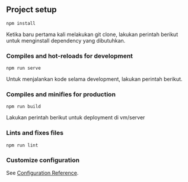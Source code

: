 ## Project setup
```
npm install
```
Ketika baru pertama kali melakukan git clone, lakukan perintah berikut untuk menginstall dependency yang dibutuhkan.

### Compiles and hot-reloads for development
```
npm run serve
```
Untuk menjalankan kode selama development, lakukan perintah berikut.

### Compiles and minifies for production
```
npm run build
```
Lakukan perintah berikut untuk deployment di vm/server

### Lints and fixes files
```
npm run lint
```

### Customize configuration
See [Configuration Reference](https://cli.vuejs.org/config/).
